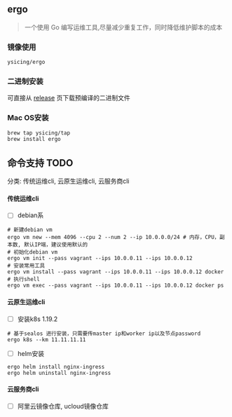 ## ergo

> 一个使用 Go 编写运维工具,尽量减少重复工作，同时降低维护脚本的成本

### 镜像使用

```bash
ysicing/ergo
```

### 二进制安装

可直接从 [release](https://github.com/ysicing/ergo/releases) 页下载预编译的二进制文件

### Mac OS安装

```bash
brew tap ysicing/tap
brew install ergo
```

## 命令支持 TODO

分类: 传统运维cli, 云原生运维cli, 云服务商cli

#### 传统运维cli

- [ ] debian系

```
# 新建debian vm
ergo vm new --mem 4096 --cpu 2 --num 2 --ip 10.0.0.0/24 # 内存，CPU，副本数, 默认IP端，建议使用默认的
# 初始化debian vm
ergo vm init --pass vagrant --ips 10.0.0.11 --ips 10.0.0.12
# 安装常用工具
ergo vm install --pass vagrant --ips 10.0.0.11 --ips 10.0.0.12 docker
# 执行shell
ergo vm exec --pass vagrant --ips 10.0.0.11 --ips 10.0.0.12 docker ps
```

#### 云原生运维cli

- [ ] 安装k8s 1.19.2

```
# 基于sealos 进行安装，只需要传master ip和worker ip以及节点password
ergo k8s --km 11.11.11.11
```

- [ ] helm安装

```
ergo helm install nginx-ingress
ergo helm uninstall nginx-ingress
```

#### 云服务商cli

- [ ] 阿里云镜像仓库, ucloud镜像仓库